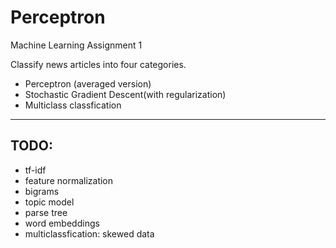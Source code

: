 # Perceptron
Machine Learning Assignment 1

Classify news articles into four categories.

- Perceptron (averaged version)
- Stochastic Gradient Descent(with regularization)
- Multiclass classfication

-----

## TODO:
- tf-idf
- feature normalization
- bigrams
- topic model
- parse tree
- word embeddings
- multiclassfication: skewed data
